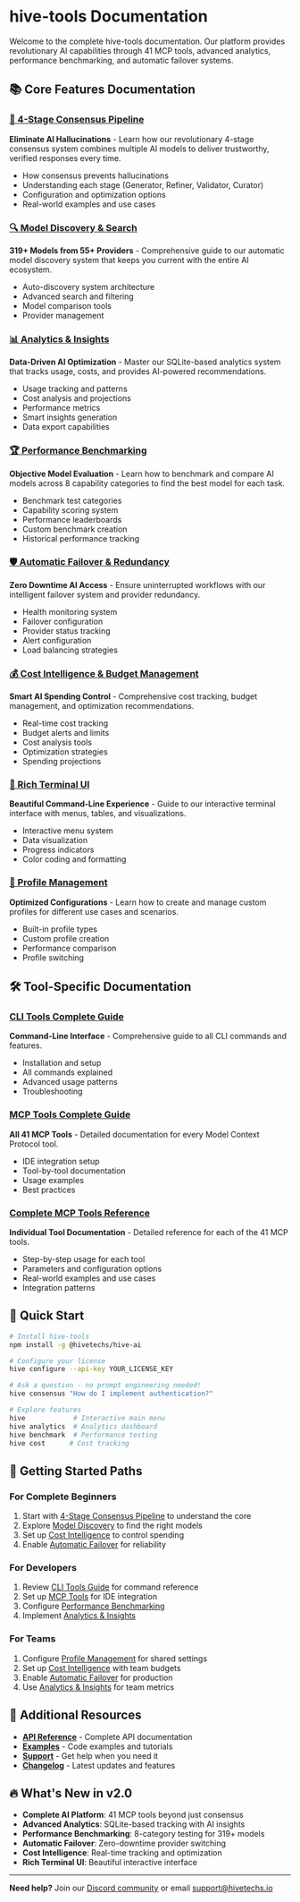 # hive-tools Documentation

Welcome to the complete hive-tools documentation. Our platform provides revolutionary AI capabilities through 41 MCP tools, advanced analytics, performance benchmarking, and automatic failover systems.

## 📚 Core Features Documentation

### [🧠 4-Stage Consensus Pipeline](/documentation/consensus-pipeline)
**Eliminate AI Hallucinations** - Learn how our revolutionary 4-stage consensus system combines multiple AI models to deliver trustworthy, verified responses every time.
- How consensus prevents hallucinations
- Understanding each stage (Generator, Refiner, Validator, Curator)
- Configuration and optimization options
- Real-world examples and use cases

### [🔍 Model Discovery & Search](/documentation/model-discovery)
**319+ Models from 55+ Providers** - Comprehensive guide to our automatic model discovery system that keeps you current with the entire AI ecosystem.
- Auto-discovery system architecture
- Advanced search and filtering
- Model comparison tools
- Provider management

### [📊 Analytics & Insights](/documentation/analytics-insights)
**Data-Driven AI Optimization** - Master our SQLite-based analytics system that tracks usage, costs, and provides AI-powered recommendations.
- Usage tracking and patterns
- Cost analysis and projections
- Performance metrics
- Smart insights generation
- Data export capabilities

### [🏆 Performance Benchmarking](/documentation/performance-benchmarking)
**Objective Model Evaluation** - Learn how to benchmark and compare AI models across 8 capability categories to find the best model for each task.
- Benchmark test categories
- Capability scoring system
- Performance leaderboards
- Custom benchmark creation
- Historical performance tracking

### [🛡️ Automatic Failover & Redundancy](/documentation/automatic-failover)
**Zero Downtime AI Access** - Ensure uninterrupted workflows with our intelligent failover system and provider redundancy.
- Health monitoring system
- Failover configuration
- Provider status tracking
- Alert configuration
- Load balancing strategies

### [💰 Cost Intelligence & Budget Management](/documentation/cost-intelligence)
**Smart AI Spending Control** - Comprehensive cost tracking, budget management, and optimization recommendations.
- Real-time cost tracking
- Budget alerts and limits
- Cost analysis tools
- Optimization strategies
- Spending projections

### [🎨 Rich Terminal UI](/documentation/terminal-ui)
**Beautiful Command-Line Experience** - Guide to our interactive terminal interface with menus, tables, and visualizations.
- Interactive menu system
- Data visualization
- Progress indicators
- Color coding and formatting

### [👤 Profile Management](/documentation/profile-management)
**Optimized Configurations** - Learn how to create and manage custom profiles for different use cases and scenarios.
- Built-in profile types
- Custom profile creation
- Performance comparison
- Profile switching

## 🛠️ Tool-Specific Documentation

### [CLI Tools Complete Guide](/documentation/cli-tools-guide)
**Command-Line Interface** - Comprehensive guide to all CLI commands and features.
- Installation and setup
- All commands explained
- Advanced usage patterns
- Troubleshooting

### [MCP Tools Complete Guide](/documentation/mcp-tool-guide)
**All 41 MCP Tools** - Detailed documentation for every Model Context Protocol tool.
- IDE integration setup
- Tool-by-tool documentation
- Usage examples
- Best practices

### [Complete MCP Tools Reference](/documentation/mcp-tools-reference)
**Individual Tool Documentation** - Detailed reference for each of the 41 MCP tools.
- Step-by-step usage for each tool
- Parameters and configuration options
- Real-world examples and use cases
- Integration patterns

## 🚀 Quick Start

```bash
# Install hive-tools
npm install -g @hivetechs/hive-ai

# Configure your license
hive configure --api-key YOUR_LICENSE_KEY

# Ask a question - no prompt engineering needed!
hive consensus "How do I implement authentication?"

# Explore features
hive            # Interactive main menu
hive analytics  # Analytics dashboard
hive benchmark  # Performance testing
hive cost      # Cost tracking
```

## 🎯 Getting Started Paths

### For Complete Beginners
1. Start with [4-Stage Consensus Pipeline](/documentation/consensus-pipeline) to understand the core
2. Explore [Model Discovery](/documentation/model-discovery) to find the right models
3. Set up [Cost Intelligence](/documentation/cost-intelligence) to control spending
4. Enable [Automatic Failover](/documentation/automatic-failover) for reliability

### For Developers
1. Review [CLI Tools Guide](/documentation/cli-tools-guide) for command reference
2. Set up [MCP Tools](/documentation/mcp-tool-guide) for IDE integration
3. Configure [Performance Benchmarking](/documentation/performance-benchmarking)
4. Implement [Analytics & Insights](/documentation/analytics-insights)

### For Teams
1. Configure [Profile Management](/documentation/profile-management) for shared settings
2. Set up [Cost Intelligence](/documentation/cost-intelligence) with team budgets
3. Enable [Automatic Failover](/documentation/automatic-failover) for production
4. Use [Analytics & Insights](/documentation/analytics-insights) for team metrics

## 📖 Additional Resources

- **[API Reference](/api)** - Complete API documentation
- **[Examples](/examples)** - Code examples and tutorials
- **[Support](/support)** - Get help when you need it
- **[Changelog](/changelog)** - Latest updates and features

## 🔥 What's New in v2.0

- **Complete AI Platform**: 41 MCP tools beyond just consensus
- **Advanced Analytics**: SQLite-based tracking with AI insights
- **Performance Benchmarking**: 8-category testing for 319+ models
- **Automatic Failover**: Zero-downtime provider switching
- **Cost Intelligence**: Real-time tracking and optimization
- **Rich Terminal UI**: Beautiful interactive interface

---

**Need help?** Join our [Discord community](https://discord.gg/hivetechs) or email support@hivetechs.io